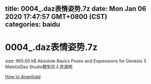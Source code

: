 
title: 0004_.daz表情姿势.7z
date: Mon Jan 06 2020 17:47:57 GMT+0800 (CST)    
categories: baidu
---

# 0004_.daz表情姿势.7z
size: 965.00 kB
 Absolute Basics Poses and Expressions for Genesis 3 Male(s)Daz Studio模型巨人资源网
 

[How to download](https://bpcam.bemobtrk.com/go/2ceec3aa-1ca2-46d6-b9ff-aaa5c184517c?jno=3387)